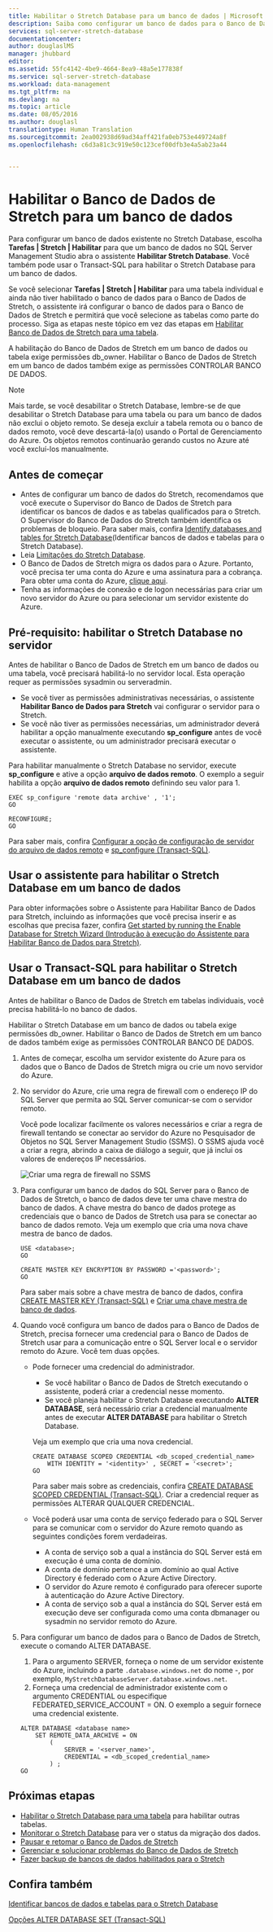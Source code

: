 ```yaml
---
title: Habilitar o Stretch Database para um banco de dados | Microsoft Docs
description: Saiba como configurar um banco de dados para o Banco de Dados de Stretch.
services: sql-server-stretch-database
documentationcenter: 
author: douglaslMS
manager: jhubbard
editor: 
ms.assetid: 55fc4142-4be9-4664-8ea9-48a5e177838f
ms.service: sql-server-stretch-database
ms.workload: data-management
ms.tgt_pltfrm: na
ms.devlang: na
ms.topic: article
ms.date: 08/05/2016
ms.author: douglasl
translationtype: Human Translation
ms.sourcegitcommit: 2ea002938d69ad34aff421fa0eb753e449724a8f
ms.openlocfilehash: c6d3a81c3c919e50c123cef00dfb3e4a5ab23a44


---
```

# <a name="enable-stretch-database-for-a-database"></a>Habilitar o Banco de Dados de Stretch para um banco de dados
Para configurar um banco de dados existente no Stretch Database, escolha **Tarefas | Stretch | Habilitar** para que um banco de dados no SQL Server Management Studio abra o assistente **Habilitar Stretch Database**. Você também pode usar o Transact\-SQL para habilitar o Stretch Database para um banco de dados.

Se você selecionar **Tarefas | Stretch | Habilitar** para uma tabela individual e ainda não tiver habilitado o banco de dados para o Banco de Dados de Stretch, o assistente irá configurar o banco de dados para o Banco de Dados de Stretch e permitirá que você selecione as tabelas como parte do processo. Siga as etapas neste tópico em vez das etapas em [Habilitar Banco de Dados de Stretch para uma tabela](sql-server-stretch-database-enable-database.md).

A habilitação do Banco de Dados de Stretch em um banco de dados ou tabela exige permissões db\_owner. Habilitar o Banco de Dados de Stretch em um banco de dados também exige as permissões CONTROLAR BANCO DE DADOS.

> [!NOTE]
> Mais tarde, se você desabilitar o Stretch Database, lembre-se de que desabilitar o Stretch Database para uma tabela ou para um banco de dados não exclui o objeto remoto. Se deseja excluir a tabela remota ou o banco de dados remoto, você deve descartá-la(o) usando o Portal de Gerenciamento do Azure. Os objetos remotos continuarão gerando custos no Azure até você excluí-los manualmente.
> 
> 

## <a name="before-you-get-started"></a>Antes de começar
* Antes de configurar um banco de dados do Stretch, recomendamos que você execute o Supervisor do Banco de Dados de Stretch para identificar os bancos de dados e as tabelas qualificados para o Stretch. O Supervisor do Banco de Dados do Stretch também identifica os problemas de bloqueio. Para saber mais, confira [Identify databases and tables for Stretch Database](sql-server-stretch-database-identify-databases.md)(Identificar bancos de dados e tabelas para o Stretch Database).
* Leia [Limitações do Stretch Database](sql-server-stretch-database-limitations.md).
* O Banco de Dados de Stretch migra os dados para o Azure. Portanto, você precisa ter uma conta do Azure e uma assinatura para a cobrança. Para obter uma conta do Azure, [clique aqui](http://azure.microsoft.com/pricing/free-trial/).
* Tenha as informações de conexão e de logon necessárias para criar um novo servidor do Azure ou para selecionar um servidor existente do Azure.

## <a name="a-nameenabletsqlserveraprerequisite-enable-stretch-database-on-the-server"></a><a name="EnableTSQLServer"></a>Pré-requisito: habilitar o Stretch Database no servidor
Antes de habilitar o Banco de Dados de Stretch em um banco de dados ou uma tabela, você precisará habilitá-lo no servidor local. Esta operação requer as permissões sysadmin ou serveradmin.

* Se você tiver as permissões administrativas necessárias, o assistente **Habilitar Banco de Dados para Stretch** vai configurar o servidor para o Stretch.
* Se você não tiver as permissões necessárias, um administrador deverá habilitar a opção manualmente executando **sp\_configure** antes de você executar o assistente, ou um administrador precisará executar o assistente.

Para habilitar manualmente o Stretch Database no servidor, execute **sp\_configure** e ative a opção **arquivo de dados remoto**. O exemplo a seguir habilita a opção **arquivo de dados remoto** definindo seu valor para 1.

```
EXEC sp_configure 'remote data archive' , '1';
GO

RECONFIGURE;
GO
```
Para saber mais, confira [Configurar a opção de configuração de servidor do arquivo de dados remoto](https://msdn.microsoft.com/library/mt143175.aspx) e [sp_configure (Transact-SQL)](https://msdn.microsoft.com/library/ms188787.aspx).

## <a name="a-namewizardause-the-wizard-to-enable-stretch-database-on-a-database"></a><a name="Wizard"></a>Usar o assistente para habilitar o Stretch Database em um banco de dados
Para obter informações sobre o Assistente para Habilitar Banco de Dados para Stretch, incluindo as informações que você precisa inserir e as escolhas que precisa fazer, confira [Get started by running the Enable Database for Stretch Wizard (Introdução à execução do Assistente para Habilitar Banco de Dados para Stretch)](sql-server-stretch-database-wizard.md).

## <a name="a-nameenabletsqldatabaseause-transact-sql-to-enable-stretch-database-on-a-database"></a><a name="EnableTSQLDatabase"></a>Usar o Transact\-SQL para habilitar o Stretch Database em um banco de dados
Antes de habilitar o Banco de Dados de Stretch em tabelas individuais, você precisa habilitá-lo no banco de dados.

Habilitar o Stretch Database em um banco de dados ou tabela exige permissões db\_owner. Habilitar o Banco de Dados de Stretch em um banco de dados também exige as permissões CONTROLAR BANCO DE DADOS.

1. Antes de começar, escolha um servidor existente do Azure para os dados que o Banco de Dados de Stretch migra ou crie um novo servidor do Azure.
2. No servidor do Azure, crie uma regra de firewall com o endereço IP do SQL Server que permita ao SQL Server comunicar-se com o servidor remoto.
   
   Você pode localizar facilmente os valores necessários e criar a regra de firewall tentando se conectar ao servidor do Azure no Pesquisador de Objetos no SQL Server Management Studio (SSMS). O SSMS ajuda você a criar a regra, abrindo a caixa de diálogo a seguir, que já inclui os valores de endereços IP necessários.
   
   ![Criar uma regra de firewall no SSMS][FirewallRule]
3. Para configurar um banco de dados do SQL Server para o Banco de Dados de Stretch, o banco de dados deve ter uma chave mestra do banco de dados. A chave mestra do banco de dados protege as credenciais que o banco de Dados de Stretch usa para se conectar ao banco de dados remoto. Veja um exemplo que cria uma nova chave mestra de banco de dados.
   
   ```tsql
   USE <database>;
   GO
   
   CREATE MASTER KEY ENCRYPTION BY PASSWORD ='<password>';
   GO
   ```
   
   Para saber mais sobre a chave mestra de banco de dados, confira [CREATE MASTER KEY (Transact-SQL)](https://msdn.microsoft.com/library/ms174382.aspx) e [Criar uma chave mestra de banco de dados](https://msdn.microsoft.com/library/aa337551.aspx).
4. Quando você configura um banco de dados para o Banco de Dados de Stretch, precisa fornecer uma credencial para o Banco de Dados de Stretch usar para a comunicação entre o SQL Server local e o servidor remoto do Azure. Você tem duas opções.
   
   * Pode fornecer uma credencial do administrador.
     
     * Se você habilitar o Banco de Dados de Stretch executando o assistente, poderá criar a credencial nesse momento.
     * Se você planeja habilitar o Stretch Database executando **ALTER DATABASE**, será necessário criar a credencial manualmente antes de executar **ALTER DATABASE** para habilitar o Stretch Database.
     
     Veja um exemplo que cria uma nova credencial.
     
     ```tsql
     CREATE DATABASE SCOPED CREDENTIAL <db_scoped_credential_name>
         WITH IDENTITY = '<identity>' , SECRET = '<secret>';
     GO
     ```
     
     Para saber mais sobre as credenciais, confira [CREATE DATABASE SCOPED CREDENTIAL (Transact-SQL)](https://msdn.microsoft.com/library/mt270260.aspx). Criar a credencial requer as permissões ALTERAR QUALQUER CREDENCIAL.
   * Você poderá usar uma conta de serviço federado para o SQL Server para se comunicar com o servidor do Azure remoto quando as seguintes condições forem verdadeiras.
     
     * A conta de serviço sob a qual a instância do SQL Server está em execução é uma conta de domínio.
     * A conta de domínio pertence a um domínio ao qual Active Directory é federado com o Azure Active Directory.
     * O servidor do Azure remoto é configurado para oferecer suporte à autenticação do Azure Active Directory.
     * A conta de serviço sob a qual a instância do SQL Server está em execução deve ser configurada como uma conta dbmanager ou sysadmin no servidor remoto do Azure.
5. Para configurar um banco de dados para o Banco de Dados de Stretch, execute o comando ALTER DATABASE.
   
   1. Para o argumento SERVER, forneça o nome de um servidor existente do Azure, incluindo a parte `.database.windows.net` do nome \-, por exemplo, `MyStretchDatabaseServer.database.windows.net`.
   2. Forneça uma credencial de administrador existente com o argumento CREDENTIAL ou especifique FEDERATED\_SERVICE\_ACCOUNT = ON. O exemplo a seguir fornece uma credencial existente.
   
   ```tsql
   ALTER DATABASE <database name>
       SET REMOTE_DATA_ARCHIVE = ON
           (
               SERVER = '<server_name>',
               CREDENTIAL = <db_scoped_credential_name>
           ) ;
   GO
   ```

## <a name="next-steps"></a>Próximas etapas
* [Habilitar o Stretch Database para uma tabela](sql-server-stretch-database-enable-table.md) para habilitar outras tabelas.
* [Monitorar o Stretch Database](sql-server-stretch-database-monitor.md) para ver o status da migração dos dados.
* [Pausar e retomar o Banco de Dados de Stretch](sql-server-stretch-database-pause.md)
* [Gerenciar e solucionar problemas do Banco de Dados de Stretch](sql-server-stretch-database-manage.md)
* [Fazer backup de bancos de dados habilitados para o Stretch](sql-server-stretch-database-backup.md)

## <a name="see-also"></a>Confira também
[Identificar bancos de dados e tabelas para o Stretch Database](sql-server-stretch-database-identify-databases.md)

[Opções ALTER DATABASE SET (Transact-SQL)](https://msdn.microsoft.com/library/bb522682.aspx)

[FirewallRule]: ./media/sql-server-stretch-database-enable-database/firewall.png



<!--HONumber=Nov16_HO3-->


